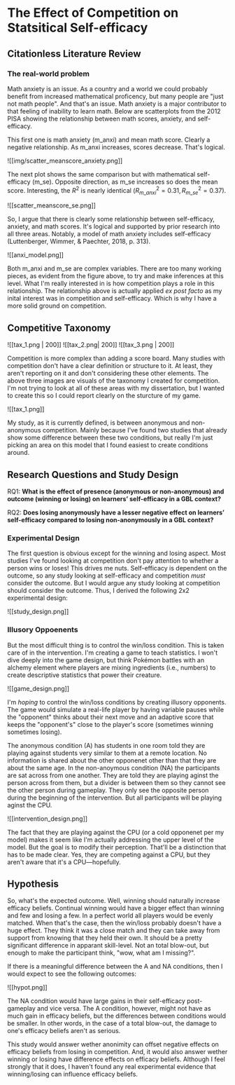 # The Effect of Competition on Statsitical Self-efficacy

## Citationless Literature Review
### The real-world problem
Math anxiety is an issue. As a country and a world we could probably benefit from increased mathematical proficency, but many people are "just not math people". And that's an issue. Math anxiety is a major contributor to that feeling of inability to learn math. Below are scatterplots from the 2012 PISA showing the relationship between math scores, anxiety, and self-efficacy. 

This first one is math anxiety (m_anxi) and mean math score. Clearly a negative relationship. As m_anxi increases, scores decrease. That's logical. 

![[img/scatter_meanscore_anxiety.png]]

The next plot shows the same comparison but with mathematical self-efficacy (m_se). Opposite direction, as m_se increases so does the mean score. Interesting, the $R^2$ is nearly identical ($R^2_{m\_anxi} = 0.31, R^2_{m\_se} = 0.37$). 

![[scatter_meanscore_se.png]]

So, I argue that there is clearly some relationship between self-efficacy, anxiety, and math scores. It's logical and supported by prior research into all three areas. Notably, a model of math anxiety includes self-efficacy (Luttenberger, Wimmer, & Paechter, 2018, p. 313).

![[anxi_model.png]]

Both m_anxi and m_se are complex variables. There are too many working pieces, as evident from the figure above, to try and make inferences at this level. What I'm really interested in is how competition plays a role in this relationship. The relationship above is actually applied *ex post facto* as my inital interest was in competition and self-efficacy. Which is why I have a more solid ground on competition. 

## Competitive Taxonomy
![[tax_1.png | 200]] ![[tax_2.png| 200]] ![[tax_3.png | 200]]

Competition is more complex than adding a score board. Many studies with competition don't have a clear definition or structure to it. At least, they aren't reporting on it and don't considering these other elements. The above three images are visuals of the taxonomy I created for competition. I'm not trying to look at all of these areas with my dissertation, but I wanted to create this so I could report clearly on the sturcture of my game. 

![[tax_1.png]]

My study, as it is currently defined, is between anonymous and non-anonymous competition. Mainly because I've found two studies that already show some difference between these two conditions, but really I'm just picking an area on this model that I found easiest to create conditions around. 

## Research Questions and Study Design

RQ1: **What is the effect of presence (anonymous or non-anonymous) and outcome (winning or losing) on learners’ self-efficacy in a GBL context?**

RQ2: **Does losing anonymously have a lesser negative effect on learners’ self-efficacy compared to losing non-anonymously in a GBL context?**

### Experimental Design
The first question is obvious except for the winning and losing aspect. Most studies I've found looking at competition don't pay attention to whether a person wins or loses! This drives me nuts. Self-efficacy is dependent on the outcome, so any study looking at self-efficacy and competition *must* consider the outcome. But I would argue any study looking at competition should consider the outcome. Thus, I derived the following 2x2 experimental design: 

![[study_design.png]]

### Illusory Oppoenents
But the most difficult thing is to control the win/loss condition. This is taken care of in the intervention. I'm creating a game to teach statistics. I won't dive deeply into the game design, but think Pokémon battles with an alchemy element where players are mixing ingredients (i.e., numbers) to create descriptive statistics that power their creature. 

![[game_design.png]]

I'm *hoping* to control the win/loss conditions by creating illusory opponents. The game would simulate a real-life player by having variable pauses while the "opponent" thinks about their next move and an adaptive score that keeps the "opponent's" close to the player's score (sometimes winning sometimes losing). 

The anonymous condition (A) has students in one room told they are playing against students very similar to them at a remote location. No information is shared about the other opponenet other than that they are about the same age. In the non-anoymous condition (NA) the participants are sat across from one another. They are told they are playing aginst the person across from them, but a divider is between them so they cannot see the other person during gameplay. They only see the opposite person during the beginning of the intervention. But all participants will be playing aginst the CPU. 

![[intervention_design.png]]

The fact that they are playing against the CPU (or a cold opponenet per my model) makes it seem like I'm actually addressing the upper level of the model. But the goal is to modify their perception. That'll be a distinction that has to be made clear. Yes, they are competing against a CPU, but they aren't aware that it's a CPU—hopefully. 

## Hypothesis
So, what's the expected outcome. Well, winning should naturally increase efficacy beliefs. Continual winning would have a bigger effect than winning and few and losing a few. In a perfect world all players would be evenly matched. When that's the case, then the win/loss probably doesn't have a huge effect. They think it was a close match and they can take away from support from knowing that they held their own. It should be a pretty significant difference in apparant skill-level. Not an total blow-out, but enough to make the participant think, "wow, what am I missing?".  

If there is a meaningful difference between the A and NA conditions, then I would expect to see the following outcomes:

![[hypot.png]]

The NA condition would have large gains in their self-efficacy post-gameplay and vice versa. The A condition, however, might not have as much gain in efficacy beliefs, but the differences between conditions would be smaller. In other words, in the case of a total blow-out, the damage to one's efficacy beliefs aren't as serious. 

This study would answer wether anonimity can offset negative effects on efficacy beliefs from losing in competition. And, it would also answer wether winning or losing have difference effects on efficacy beliefs. Although I feel strongly that it does, I haven't found any real experimental evidence that winning/losing can influence efficacy beliefs. 
